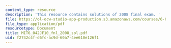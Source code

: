 ```yaml
---
content_type: resource
description: 'This resource contains solutions of 2008 final exam. '
file: https://ol-ocw-studio-app-production.s3.amazonaws.com/courses/6-042j-mathematics-for-computer-science-fall-2010/f2742c4fd6fcac9d60a74ee610e126f1_MIT6_042JF10_fnl_2008_sol.pdf
file_type: application/pdf
resourcetype: Document
title: MIT6_042JF10_fnl_2008_sol.pdf
uid: f2742c4f-d6fc-ac9d-60a7-4ee610e126f1
---
```

